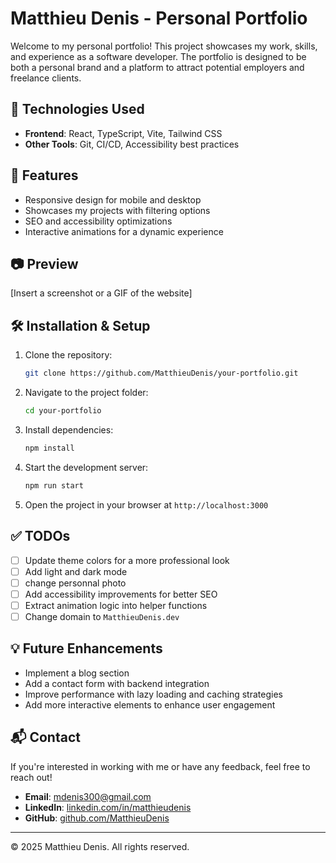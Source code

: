 # Matthieu Denis - Personal Portfolio

Welcome to my personal portfolio! This project showcases my work, skills, and experience as a software developer. The portfolio is designed to be both a personal brand and a platform to attract potential employers and freelance clients.

## 🚀 Technologies Used

- **Frontend**: React, TypeScript, Vite, Tailwind CSS
- **Other Tools**: Git, CI/CD, Accessibility best practices

## 📌 Features

<!-- - Dark and light mode toggle -->
- Responsive design for mobile and desktop
- Showcases my projects with filtering options
- SEO and accessibility optimizations
- Interactive animations for a dynamic experience

## 📷 Preview

[Insert a screenshot or a GIF of the website]

## 🛠️ Installation & Setup

1. Clone the repository:
   ```sh
   git clone https://github.com/MatthieuDenis/your-portfolio.git
   ```
2. Navigate to the project folder:
   ```sh
   cd your-portfolio
   ```
3. Install dependencies:
   ```sh
   npm install
   ```
4. Start the development server:
   ```sh
   npm run start
   ```
5. Open the project in your browser at `http://localhost:3000`

## ✅ TODOs

- [ ] Update theme colors for a more professional look
- [ ] Add light and dark mode
- [ ] change personnal photo
- [ ] Add accessibility improvements for better SEO
- [ ] Extract animation logic into helper functions
- [ ] Change domain to `MatthieuDenis.dev`

## 💡 Future Enhancements

- Implement a blog section
- Add a contact form with backend integration
- Improve performance with lazy loading and caching strategies
- Add more interactive elements to enhance user engagement

## 📬 Contact

If you're interested in working with me or have any feedback, feel free to reach out!

- **Email**: [mdenis300@gmail.com](mailto:mdenis300@gmail.com)
- **LinkedIn**: [linkedin.com/in/matthieudenis](https://linkedin.com/in/matthieudenis)
- **GitHub**: [github.com/MatthieuDenis](https://github.com/MatthieuDenis)

---

© 2025 Matthieu Denis. All rights reserved.

